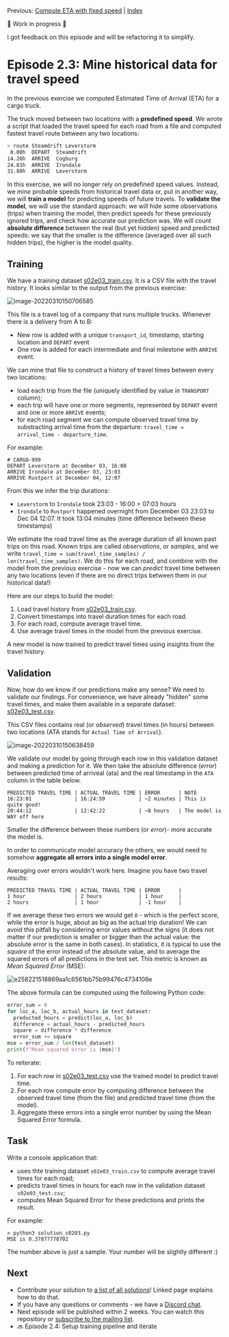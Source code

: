 Previous: [Compute ETA with fixed speed](transport-tycoon_22.md) | [Index](transport-tycoon.md) 


🚧 Work in progress 🚧

I got feedback on this episode and will be refactoring it to simplify.

# Episode 2.3: Mine historical data for travel speed

In the previous exercise we computed Estimated Time of Arrival (ETA) for a cargo truck. 

The truck moved between two locations with a **predefined speed**. We wrote a script that loaded the travel speed for each road from a file and computed fastest travel route between any two locations:

```bash
> route Steamdrift Leverstorm
 0.00h  DEPART  Steamdrift
14.26h  ARRIVE  Cogburg
24.81h  ARRIVE  Irondale
31.88h  ARRIVE  Leverstorm
```

In this exercise, we will no longer rely on predefined speed values. Instead, we *mine* probable speeds from historical travel data or, put in another way, we will **train a model** for predicting speeds of future travels. To **validate the model**, we will use the standard approach: we will hide some observations (trips) when training the model, then predict speeds for these previously ignored trips, and check how accurate our prediction was. We will count **absolute difference** between the real (but yet hidden) speed  and predicted speeds: we say that the smaller is the difference (averaged over all such hidden trips), the higher is the model quality. 

## Training

We have a training dataset [s02e03_train.csv](transport-tycoon/s02e03_train.csv). It is a CSV file with the travel history. It looks similar to the output from the previous exercise:

![image-20220310150706585](images//image-20220310150706585.png)

This file is a travel log of a company that runs multiple trucks. Whenever there is a delivery from A to B:

- New row is added with a unique `transport_id`, timestamp, starting location and `DEPART` event
- One row is added for each intermediate and final milestone with `ARRIVE` event.

We can mine that file to construct a history of travel times between every two locations: 

- load each trip from the file (uniquely identified by value in `TRANSPORT` column);
- each trip will have one or more segments, represented by `DEPART` event and one or more `ARRIVE` events;
- for each road segment we can compute observed travel time by substracting arrival time from the departure: `travel_time = arrival_time - departure_time`.

For example:

```
# CARGO-999
DEPART Leverstorm at December 03, 16:00
ARRIVE Irondale at December 03, 23:03
ARRIVE Rustport at December 04, 12:07
```

From this we infer the trip durations:

- `Leverstorm` to `Irondale` took 23:03 - 16:00 = 07:03 hours
- `Irondale` to `Rustport` happened overnight from December 03 23:03 to Dec 04 12:07. It took 13:04 minutes (time difference between these timestamps)

We estimate the road travel time as the average duration of all known past trips on this road. Known trips are called *observations*, or *samples*, and we write `travel_time = sum(travel_time_samples) / len(travel_time_samples)`. We do this for each road, and combine with the model from the previous exercise - now we can *predict* travel time between any two locations (even if there are no direct trips between them in our historical data!)

Here are our steps to build the model:

1. Load travel history from [s02e03_train.csv](transport-tycoon/s02e03_train.csv).
2. Convert timestamps into travel duration times for each road.
3. For each road, compute average travel time. 
4. Use average travel times in the model from the previous exercise.

A new model is now trained to predict travel times using insights from the travel history.

## Validation

Now, how do we know if our predictions make any sense? We need to validate our findings. For convenience, we have already "hidden" some travel times, and make them available in a separate dataset: [s02e03_test.csv](transport-tycoon/s02e03_test.csv). 

This CSV files contains real (or *observed*) travel times (in hours) between two locations (ATA stands for `Actual Time of Arrival`).

![image-20220310150638459](images/image-20220310150638459.png) 

We validate our model by going through each row in this validation dataset and making a prediction for it. We then take the absolute difference (*error*) between predicted time of arriveal (ata) and the real timestamp  in the `ATA` column in the table below.

```
PREDICTED TRAVEL TIME | ACTUAL TRAVEL TIME | ERROR      | NOTE
16:23:01              | 16:24:59           | ~2 minutes | This is quite good!
20:44:12              | 12:42:22           | ~8 hours   | The model is WAY off here
```
Smaller the difference between these numbers (or *error*)- more accurate the model is.

In order to communicate model accuracy the others, we would need to somehow **aggregate all errors into a single model error**. 

Averaging over errors wouldn't work here. Imagine you have two travel results:

```
PREDICTED TRAVEL TIME | ACTUAL TRAVEL TIME | ERROR      |
1 hour                | 2 hours            | 1 hour     |
2 hours               | 1 hour             | -1 hour    |
```

If we average these two errors we would get `0` - which is the perfect score, while the error is huge, about as big as the actual trip duration!
We can avoid this pitfall by considering error values without the signs (it does not matter if our prediction is smaller or bigger than the actual value: the absolute error is the same in both cases). In statistics, it is typical to use the *square* of the error instead of the absolute value, and to average the squared errors of all predictions in the test set. This metric is known as *Mean Squared Error* (MSE):

![e258221518869aa1c6561bb75b99476c4734108e](images/e258221518869aa1c6561bb75b99476c4734108e.svg)

The above formula can be computed using the following Python code:

```python
error_sum = 0
for loc_a, loc_b, actual_hours in test_dataset:
  preducted_hours = predict(loc_a, loc_b)
  difference = actual_hours - predicted_hours
  square = difference * difference
  error_sum += square
mse = error_sum / len(test_dataset)
print(f"Mean squared error is {mse}")
```

To reiterate:

1. For each row in [s02e03_test.csv](transport-tycoon/s02e03_test.csv) use the trained model to predict travel time.
2. For each row compute error by computing difference between the observed travel time (from the file) and predicted travel time (from the model).
3. Aggregate these errors into a single error number by using the Mean Squared Error formula.

## Task

Write a console application that:

- uses thte training dataset `s02e03_train.csv` to compute average travel times for each road;
- predicts travel times in hours for each row in the validation dataset `s02e03_test.csv`;
- computes Mean Squared Error for these predictions and prints the result.

For example:

```
> python3 solution_s0203.py
MSE is 0.37877778702
```

The number above is just a sample. Your number will be slightly different :)

## Next

- Contribute your solution to [a list of all solutions](transport-tycoon/README.md)! Linked page explains how to do that.
- If you have any questions or comments - we have a [Discord chat](https://discord.gg/jHGbUwxDgv).
- Next episode will be published within 2 weeks. You can watch this repository or [subscribe to the mailing list](https://tinyletter.com/softwarepark).
- 🔜 Episode 2.4: Setup training pipeline and iterate

